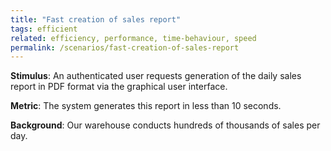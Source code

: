 ```yaml
---
title: "Fast creation of sales report"
tags: efficient
related: efficiency, performance, time-behaviour, speed
permalink: /scenarios/fast-creation-of-sales-report
---
```


<div class="quality-requirement" markdown="1">

**Stimulus**: An authenticated user requests generation of the daily sales report in PDF format via the graphical user interface. 

**Metric**: The system generates this report in less than 10 seconds.

**Background**: Our warehouse conducts hundreds of thousands of sales per day.
</div><br>




